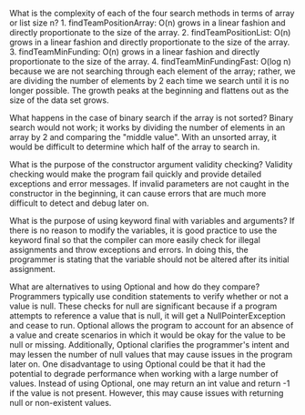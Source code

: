 What is the complexity of each of the four search methods in terms of array or list size n?
    1. findTeamPositionArray: O(n) grows in a linear fashion and directly proportionate to the size of the array.
    2. findTeamPositionList: O(n) grows in a linear fashion and directly proportionate to the size of the array.
    3. findTeamMinFunding: O(n) grows in a linear fashion and directly proportionate to the size of the array.
    4. findTeamMinFundingFast: O(log n) because we are not searching through each element of the array; rather, we are dividing the number of elements by 2 each time we search until it is no longer possible. The growth peaks at the beginning and flattens out as the size of the data set grows.

What happens in the case of binary search if the array is not sorted?
    Binary search would not work; it works by dividing the number of elements in an array by 2 and comparing the "middle value". With an unsorted array, it would be difficult to determine which half of the array to search in.

What is the purpose of the constructor argument validity checking?
    Validity checking would make the program fail quickly and provide detailed exceptions and error messages. If invalid parameters are not caught in the constructor in the beginning, it can cause errors that are much more difficult to detect and debug later on.

What is the purpose of using keyword final with variables and arguments?
    If there is no reason to modify the variables, it is good practice to use the keyword final so that the compiler can more easily check for illegal assignments and throw exceptions and errors. In doing this, the programmer is stating that the variable should not be altered after its initial assignment.
    
What are alternatives to using Optional and how do they compare?
    Programmers typically use condition statements to verify whether or not a value is null. These checks for null are significant because if a program attempts to reference a value that is null, it will get a NullPointerException and cease to run.
    Optional allows the program to account for an absence of a value and create scenarios in which it would be okay for the value to be null or missing.
    Additionally, Optional clarifies the programmer's intent and may lessen the number of null values that may cause issues in the program later on.
    One disadvantage to using Optional could be that it had the potential to degrade performance when working with a large number of values.
    Instead of using Optional, one may return an int value and return -1 if the value is not present. However, this may cause issues with returning null or non-existent values.
